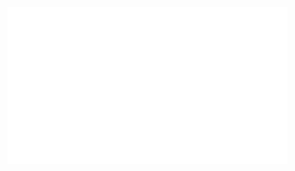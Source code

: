 [![Thor hammer animation](https://raw.githubusercontent.com/thorwebdev/thorwebdev/master/thor.svg)](https://twitter.com/thorwebdev)
